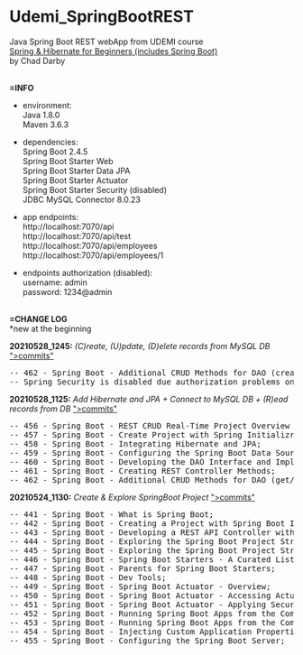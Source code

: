# Udemi_SpringBootREST
Java Spring Boot REST webApp from UDEMI course <br>
[Spring & Hibernate for Beginners (includes Spring Boot)](https://www.udemy.com/course/spring-hibernate-tutorial/) <br>
by Chad Darby<br>
<br>

**=INFO**
- environment:<br>
  Java 1.8.0 <br>
  Maven 3.6.3 <br>

- dependencies:<br>
  Spring Boot 2.4.5 <br>
  Spring Boot Starter Web <br>
  Spring Boot Starter Data JPA <br>
  Spring Boot Starter Actuator <br>
  Spring Boot Starter Security (disabled) <br>
  JDBC MySQL Connector 8.0.23 <br>

- app endpoints:<br>
  http://localhost:7070/api <br>
  http://localhost:7070/api/test <br>
  http://localhost:7070/api/employees <br>
  http://localhost:7070/api/employees/1 <br>

- endpoints authorization (disabled):<br>
  username: admin<br>
  password: 1234@admin<br>
  <br>

**=CHANGE LOG**<br>
*new at the beginning

**20210528_1245:** _(C)reate, (U)pdate, (D)elete records from MySQL DB_
[">commits"](https://github.com/drvicx/Udemi_SpringBootREST/pull/6/commits)
<pre>
-- 462 - Spring Boot - Additional CRUD Methods for DAO (create, update, delete record);
-- Spring Security is disabled due authorization problems on rest crud operations;
</pre>

**20210528_1125:** _Add Hibernate and JPA + Connect to MySQL DB + (R)ead records from DB_
[">commits"](https://github.com/drvicx/Udemi_SpringBootREST/pull/4/commits)
<pre>
-- 456 - Spring Boot - REST CRUD Real-Time Project Overview and Database Set Up;
-- 457 - Spring Boot - Create Project with Spring Initializr;
-- 458 - Spring Boot - Integrating Hibernate and JPA;
-- 459 - Spring Boot - Configuring the Spring Boot Data Source;
-- 460 - Spring Boot - Developing the DAO Interface and Implementation;
-- 461 - Spring Boot - Creating REST Controller Methods;
-- 462 - Spring Boot - Additional CRUD Methods for DAO (get/read records, get record by Id);
</pre>

**20210524_1130:** _Create & Explore SpringBoot Project_
[">commits"](https://github.com/drvicx/Udemi_SpringBootREST/pull/3/commits)
<pre>
-- 441 - Spring Boot - What is Spring Boot;
-- 442 - Spring Boot - Creating a Project with Spring Boot Initializr;
-- 443 - Spring Boot - Developing a REST API Controller with Spring Boot;
-- 444 - Spring Boot - Exploring the Spring Boot Project Structure - Part 1;
-- 445 - Spring Boot - Exploring the Spring Boot Project Structure - Part 2;
-- 446 - Spring Boot - Spring Boot Starters - A Curated List of Dependencies;
-- 447 - Spring Boot - Parents for Spring Boot Starters;
-- 448 - Spring Boot - Dev Tools;
-- 449 - Spring Boot - Spring Boot Actuator - Overview;
-- 450 - Spring Boot - Spring Boot Actuator - Accessing Actuator Endpoints;
-- 451 - Spring Boot - Spring Boot Actuator - Applying Security to Actuator Endpoints;
-- 452 - Spring Boot - Running Spring Boot Apps from the Command Line - Overview;
-- 453 - Spring Boot - Running Spring Boot Apps from the Command Line - Coding;
-- 454 - Spring Boot - Injecting Custom Application Properties;
-- 455 - Spring Boot - Configuring the Spring Boot Server;
</pre>
<br>
